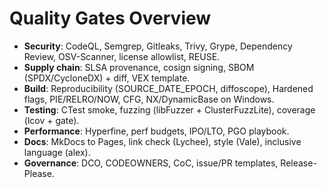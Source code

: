 
# Quality Gates Overview
- **Security**: CodeQL, Semgrep, Gitleaks, Trivy, Grype, Dependency Review, OSV-Scanner, license allowlist, REUSE.
- **Supply chain**: SLSA provenance, cosign signing, SBOM (SPDX/CycloneDX) + diff, VEX template.
- **Build**: Reproducibility (SOURCE_DATE_EPOCH, diffoscope), Hardened flags, PIE/RELRO/NOW, CFG, NX/DynamicBase on Windows.
- **Testing**: CTest smoke, fuzzing (libFuzzer + ClusterFuzzLite), coverage (lcov + gate).
- **Performance**: Hyperfine, perf budgets, IPO/LTO, PGO playbook.
- **Docs**: MkDocs to Pages, link check (Lychee), style (Vale), inclusive language (alex).
- **Governance**: DCO, CODEOWNERS, CoC, issue/PR templates, Release-Please.
